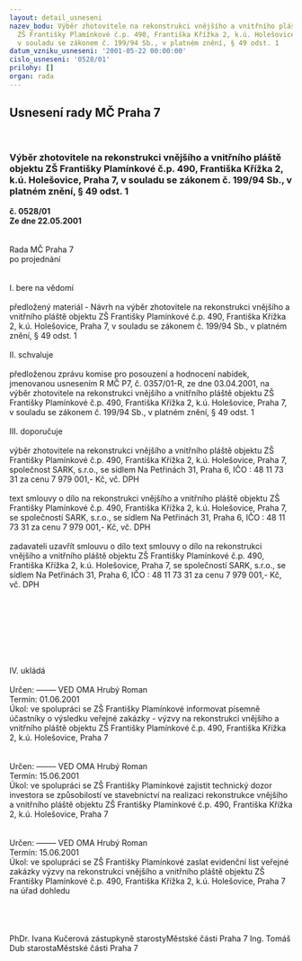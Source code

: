 ```yaml
---
layout: detail_usneseni
nazev_bodu: Výběr zhotovitele na rekonstrukci vnějšího a vnitřního pláště objektu
  ZŠ Františky Plamínkové č.p. 490, Františka Křížka 2, k.ú. Holešovice, Praha 7,
  v souladu se zákonem č. 199/94 Sb., v platném znění, § 49 odst. 1
datum_vzniku_usneseni: '2001-05-22 00:00:00'
cislo_usneseni: '0528/01'
prilohy: []
organ: rada
---
```

<div id="ucUsn_pList" class="usn">
	<span><h2>Usnesení rady MČ Praha 7 </h2>
<br></span><div class="standBody">
<span><h3>Výběr zhotovitele na rekonstrukci vnějšího a vnitřního pláště objektu ZŠ Františky Plamínkové č.p. 490, Františka Křížka 2, k.ú. Holešovice, Praha 7, v souladu se zákonem č. 199/94 Sb., v platném znění, § 49 odst. 1</h3></span><div class="center">
		<strong>č. 0528/01</strong><br>
	</div>
<div class="center">
		<strong>Ze dne 22.05.2001</strong><br><br>
	</div>
<br>Rada MČ Praha 7<br>po projednání<br><br><br>I.	bere na vědomí<br><br> předložený materiál -  Návrh na výběr zhotovitele na rekonstrukci vnějšího a vnitřního pláště objektu ZŠ Františky Plamínkové č.p. 490, Františka Křížka 2, k.ú. Holešovice, Praha 7, v souladu se zákonem č. 199/94 Sb., v platném znění, § 49 odst. 1<br><br>II.	schvaluje <br><br>předloženou zprávu komise pro posouzení a hodnocení nabídek, jmenovanou usnesením R MČ P7, č. 0357/01-R, ze dne 03.04.2001, na výběr zhotovitele na rekonstrukci vnějšího a vnitřního pláště objektu ZŠ Františky Plamínkové č.p. 490, Františka Křížka 2, k.ú. Holešovice, Praha 7, v souladu se zákonem č. 199/94 Sb., v platném znění, § 49 odst. 1<br><br>III.	doporučuje<br><br>výběr zhotovitele na rekonstrukci vnějšího a vnitřního pláště objektu ZŠ Františky Plamínkové č.p. 490, Františka Křížka 2, k.ú. Holešovice, Praha 7, společnost SARK, s.r.o., se sídlem Na Petřinách 31, Praha 6, IČO : 48 11 73 31 za cenu 7 979 001,- Kč, vč. DPH<br><br>text smlouvy o dílo na rekonstrukci vnějšího a vnitřního pláště objektu ZŠ Františky Plamínkové č.p. 490, Františka Křížka 2, k.ú. Holešovice, Praha 7, se společností SARK, s.r.o., se sídlem Na Petřinách 31, Praha 6, IČO : 48 11 73 31 za cenu 7 979 001,- Kč, vč. DPH<br><br>zadavateli uzavřít smlouvu o dílo text smlouvy o dílo na rekonstrukci vnějšího a vnitřního pláště objektu ZŠ Františky Plamínkové č.p. 490, Františka Křížka 2, k.ú. Holešovice, Praha 7, se společností SARK, s.r.o., se sídlem Na Petřinách 31, Praha 6, IČO : 48 11 73 31 za cenu 7 979 001,- Kč, vč. DPH<br><br><br><br><br><br><br><br><br> IV.	ukládá <br><br> Určen:	–––––	VED OMA Hrubý Roman<br>Termín: 01.06.2001<br>Úkol:	ve spolupráci se ZŠ Františky Plamínkové informovat písemně účastníky o výsledku veřejné zakázky - výzvy na rekonstrukci vnějšího a vnitřního pláště objektu ZŠ Františky Plamínkové č.p. 490, Františka Křížka 2, k.ú. Holešovice, Praha 7 <br> <br><br> Určen:	–––––	VED OMA Hrubý Roman<br>Termín: 15.06.2001<br>Úkol:	ve spolupráci se ZŠ Františky Plamínkové zajistit technický dozor investora se způsobilostí ve stavebnictví na realizaci rekonstrukce vnějšího a vnitřního pláště objektu ZŠ Františky Plamínkové č.p. 490, Františka Křížka 2, k.ú. Holešovice, Praha 7 <br> <br><br> Určen:	–––––	VED OMA Hrubý Roman<br>Termín: 15.06.2001<br>Úkol:	ve spolupráci se ZŠ Františky Plamínkové zaslat evidenční list veřejné zakázky výzvy na rekonstrukci vnějšího a vnitřního pláště objektu ZŠ Františky Plamínkové č.p. 490, Františka Křížka 2, k.ú. Holešovice, Praha 7 na úřad dohledu<br> <br> <br><br> 	<br>PhDr. Ivana Kučerová zástupkyně starostyMěstské části Praha 7	Ing. Tomáš Dub starostaMěstské části Praha 7<br>	<br><br>
</div>
</div>